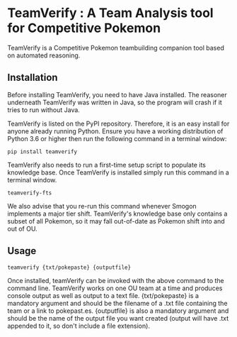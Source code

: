 # TeamVerify : A Team Analysis tool for Competitive Pokemon

TeamVerify is a Competitive Pokemon teambuilding companion tool based on automated reasoning. 

## Installation

Before installing TeamVerify, you need to have Java installed. The reasoner underneath TeamVerify was written in Java, so the program will crash if it tries to run without Java.

TeamVerify is listed on the PyPI repository. Therefore, it is an easy install for anyone already running Python. Ensure you have a working distribution of Python 3.6 or higher then run the following command in a terminal window:
```
pip install teamverify
```
TeamVerify also needs to run a first-time setup script to populate its knowledge base. Once TeamVerify is installed simply run this command in a terminal window.
```
teamverify-fts
```
We also advise that you re-run this command whenever Smogon implements a major tier shift. TeamVerify's knowledge base only contains a subset of all Pokemon, so it may fall out-of-date as Pokemon shift into and out of OU.


## Usage
```
teamverify {txt/pokepaste} {outputfile}
```
Once installed, teamVerify can be invoked with the above command to the command line. TeamVerify works on one OU team at a time and produces console output as well as output to a text file. {txt/pokepaste} is a mandatory argument and should be the filename of a .txt file containing the team or a link to pokepast.es. {outputfile} is also a mandatory argument and should be the name of the output file you want created (output will have .txt appended to it, so don't include a file extension).
